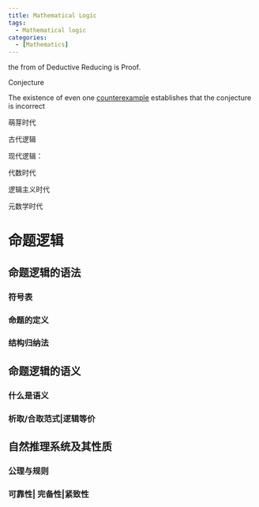 ```yaml
---
title: Mathematical Logic
tags:
  - Mathematical logic
categories:
  - [Mathematics]
---
```




the from of Deductive Reducing is Proof.



Conjecture



The existence of even one <u>counterexample</u> establishes that the conjecture is incorrect





萌芽时代



古代逻辑



现代逻辑：

代数时代

逻辑主义时代

元数学时代

# 



# 命题逻辑

## 命题逻辑的语法

### 符号表

### 命题的定义

### 结构归纳法

## 命题逻辑的语义

### 什么是语义

### 析取/合取范式|逻辑等价

## 自然推理系统及其性质

### 公理与规则

### 可靠性| 完备性|紧致性
